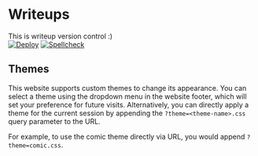 # Writeups

This is writeup version control :)  
[![Deploy](https://github.com/NDevTK/writeups/actions/workflows/deploy.yml/badge.svg)](https://github.com/NDevTK/writeups/actions/workflows/deploy.yml)
[![Spellcheck](https://github.com/NDevTK/writeups/actions/workflows/spellcheck.yml/badge.svg)](https://github.com/NDevTK/writeups/actions/workflows/spellcheck.yml)

## Themes

This website supports custom themes to change its appearance. You can select a theme using the dropdown menu in the website footer, which will set your preference for future visits. Alternatively, you can directly apply a theme for the current session by appending the `?theme=<theme-name>.css` query parameter to the URL.

For example, to use the comic theme directly via URL, you would append `?theme=comic.css`.
